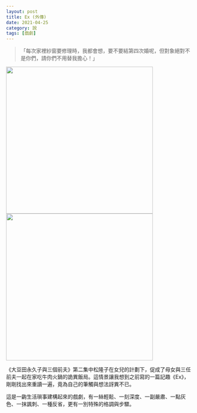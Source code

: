 ```yaml
---
layout: post
title: Ex (外傳)
date: 2021-04-25
category: 說
tags: [戲劇]
---
```



> 「每次家裡紗窗要修理時，我都會想，要不要結第四次婚呢，但對象絕對不是你們，請你們不用替我擔心！」
 
<img src="/blog/assets/images/2021/ex1.jpg" style="width:400px"/>
<img src="/blog/assets/images/2021/ex2.jpg" style="width:400px"/>

<!--more-->

《大豆田永久子與三個前夫》第二集中松隆子在女兒的計劃下，促成了母女與三任前夫一起在家吃牛肉火鍋的詭異飯局。這情景讓我想到之前寫的一篇記趣《Ex》，剛剛找出來重讀一遍，竟為自己的筆觸與想法訝異不已。

這是一齣生活瑣事建構起來的戲劇，有一絲輕鬆、一刻深度、一副嚴肅、一點灰色、一抹諷刺、一種反省，更有一別特殊的格調與步驟。
